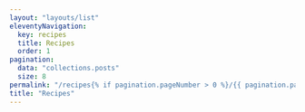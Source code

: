 ```yaml
---
layout: "layouts/list"
eleventyNavigation:
  key: recipes
  title: Recipes
  order: 1
pagination:
  data: "collections.posts"
  size: 8
permalink: "/recipes{% if pagination.pageNumber > 0 %}/{{ pagination.pageNumber + 1 }}{% endif %}/index.html"
title: "Recipes"
---
```

